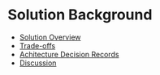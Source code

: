 # Solution Background
- [Solution Overview](Solution%20Background/Solution%20Overview.md)
- [Trade-offs](Solution%20Background/Tradeoffs.md)
- [Achitecture Decision Records](Solution%20Background/ADRs/README.md)
- [Discussion](Solution%20Background/Discussion.md)
